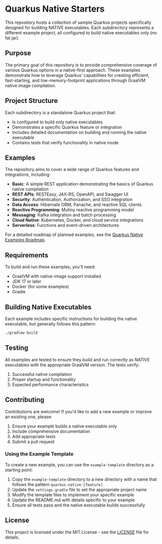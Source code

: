 # Quarkus Native Starters

This repository hosts a collection of sample Quarkus projects specifically designed for building NATIVE executables. Each subdirectory represents a different example project, all configured to build native executables only (no fat jar).

## Purpose

The primary goal of this repository is to provide comprehensive coverage of various Quarkus options in a native-first approach. These examples demonstrate how to leverage Quarkus' capabilities for creating efficient, fast-starting, and low-memory-footprint applications through GraalVM native image compilation.

## Project Structure

Each subdirectory is a standalone Quarkus project that:
- Is configured to build only native executables
- Demonstrates a specific Quarkus feature or integration
- Includes detailed documentation on building and running the native executable
- Contains tests that verify functionality in native mode

## Examples

The repository aims to cover a wide range of Quarkus features and integrations, including:

- **Basic**: A simple REST application demonstrating the basics of Quarkus native compilation
- **REST APIs**: RESTEasy, JAX-RS, OpenAPI, and Swagger UI
- **Security**: Authentication, Authorization, and SSO integration
- **Data Access**: Hibernate ORM, Panache, and reactive SQL clients
- **Reactive Programming**: Mutiny reactive programming model
- **Messaging**: Kafka integration and batch processing
- **Cloud Native**: Kubernetes, Docker, and cloud service integrations
- **Serverless**: Functions and event-driven architectures

For a detailed roadmap of planned examples, see the [Quarkus Native Examples Roadmap](quarkus-native-examples-roadmap.md).

## Requirements

To build and run these examples, you'll need:

- GraalVM with native-image support installed
- JDK 17 or later
- Docker (for some examples)
- Gradle

## Building Native Executables

Each example includes specific instructions for building the native executable, but generally follows this pattern:

```bash
./gradlew build
```

## Testing

All examples are tested to ensure they build and run correctly as NATIVE executables with the appropriate GraalVM version. The tests verify:

1. Successful native compilation
2. Proper startup and functionality
3. Expected performance characteristics

## Contributing

Contributions are welcome! If you'd like to add a new example or improve an existing one, please:

1. Ensure your example builds a native executable only
2. Include comprehensive documentation
3. Add appropriate tests
4. Submit a pull request

### Using the Example Template

To create a new example, you can use the `example-template` directory as a starting point:

1. Copy the `example-template` directory to a new directory with a name that follows the pattern `quarkus-native-[feature]`
2. Update the `settings.gradle` file to set the appropriate project name
3. Modify the template files to implement your specific example
4. Update the README.md with details specific to your example
5. Ensure all tests pass and the native executable builds successfully

## License

This project is licensed under the MIT License - see the [LICENSE](LICENSE) file for details.
